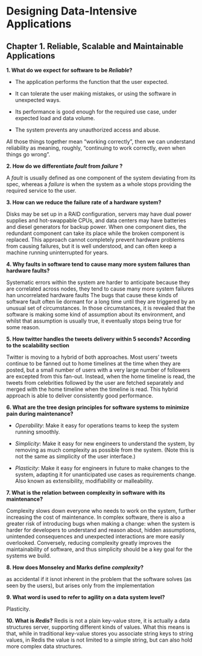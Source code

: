 # Designing Data-Intensive Applications 

## Chapter 1. Reliable, Scalable and Maintainable Applications


**1. What do we expect for software to be *Reliable*?**

* The application performs the function that the user expected.

* It can tolerate the user making mistakes, or using the software in unexpected ways.

* Its performance is good enough for the required use case, under expected load and data volume.

* The system prevents any unauthorized access and abuse.

All those things together mean “working correctly”, then we can understand reliability as
meaning, roughly, “continuing to work correctly, even when things go wrong”.


**2. How do we differentiate *fault* from *failure* ?**

A *fault* is usually defined as one component of the system deviating from its spec, whereas a *failure* is 
when the system as a whole stops providing the required service to the user.

**3. How can we reduce the failure rate of a hardware system?**

Disks may be set up in a RAID configuration, servers
may have dual power supplies and hot-swappable CPUs, and data centers may have batteries
and diesel generators for backup power. When one component dies, the redundant component
can take its place while the broken component is replaced. This approach cannot completely
prevent hardware problems from causing failures, but it is well understood, and can often keep a
machine running uninterrupted for years.


**4. Why faults in software tend to cause many more system failures than hardware faults?**

Systematic errors within the system are harder to anticipate because they are correlated across nodes, they 
tend to cause many more system failures han uncorrelated hardware faults
The bugs that cause these kinds of software fault often lie dormant for a long time until they are
triggered by an unusual set of circumstances. In those circumstances, it is revealed that the
software is making some kind of assumption about its environment, and whilst that assumption
is usually true, it eventually stops being true for some reason.


**5. How twitter handles the tweets delivery within 5 seconds? According to the scalability section**

Twitter is moving to a hybrid of both approaches. Most users’ tweets continue to be fanned out to home timelines at the time when they are posted, but a small number of users with a very large number of followers are excepted from this fan-out. Instead, when the home timeline is read, the tweets from celebrities followed by the user are fetched separately and merged with the home timeline when the timeline is read. This hybrid approach is able to deliver consistently good performance.

**6. What are the tree design principles for software systems to minimize pain during maintenance?**

* *Operability*: Make it easy for operations teams to keep the system running smoothly.

* *Simplicity*: Make it easy for new engineers to understand the system, by removing as much complexity as possible from the system. (Note this is not the same as simplicity of the user interface.)

* *Plasticity*: Make it easy for engineers in future to make changes to the system, adapting it for unanticipated use cases as requirements change. Also known as extensibility, modifiability or malleability.


**7. What is the relation between complexity in software with its maintenance?**

Complexity slows down everyone who needs to work on the system, further increasing the cost of maintenance. In
complex software, there is also a greater risk of introducing bugs when making a change: when
the system is harder for developers to understand and reason about, hidden assumptions,
unintended consequences and unexpected interactions are more easily overlooked. Conversely,
reducing complexity greatly improves the maintainability of software, and thus simplicity
should be a key goal for the systems we build.

**8. How does Monseley and Marks define *complexity*?**

as accidental if it isnot inherent in the problem that the software solves (as seen by the users), but arises only from
the implementation

**9. What word is used to refer to agility on a data system level?**

Plasticity.


**10. What is *Redis*?**
Redis is not a plain key-value store, it is actually a data structures server, supporting different kinds of values. What this means is that, while in traditional key-value stores you associate string keys to string values, in Redis the value is not limited to a simple string, but can also hold more complex data structures.

